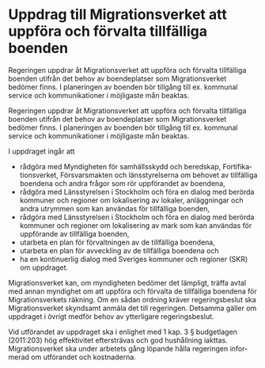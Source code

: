 # Uppdrag till Migrationsverket att uppföra och förvalta tillfälliga boenden

Regeringen uppdrar åt Migrations­verket att uppföra och förvalta till­fälliga boenden utifrån det behov av boende­platser som Migrations­verket bedömer finns. I plane­ringen av boenden bör tillgång till ex. kommunal service och kom­munika­tioner i möjligaste mån beaktas.

Regeringen uppdrar åt Migrations­verket att uppföra och förvalta till­fälliga boenden utifrån det behov av boende­platser som Migrations­verket bedömer finns. I plane­ringen av boenden bör tillgång till ex. kommunal service och kom­munika­tioner i möjligaste mån beaktas.

I uppdraget ingår att

* rådgöra med Myndig­heten för sam­hälls­skydd och bered­skap, Forti­fika­tions­verket, Försvars­makten och läns­styrel­serna om behovet av till­fälliga boen­dena och andra frågor som rör upp­förandet av boendena,
* rådgöra med Läns­styrelsen i Stock­holm och föra en dialog med berörda kom­muner och regioner om lokali­sering av lokaler, anlägg­ningar och andra utrymmen som kan användas för till­fälliga boenden,
* rådgöra med Läns­styrelsen i Stock­holm och föra en dialog med berörda kom­muner och regioner om lokali­sering av mark som kan användas för upp­förande av tillfälliga boenden,
* utarbeta en plan för förvalt­ningen av de till­fälliga boendena,
* utarbeta en plan för avveck­ling av de till­fälliga boen­dena och
* ha en kontinu­erlig dialog med Sveriges kom­muner och regioner (SKR) om uppdraget.

Migrations­verket kan, om myndig­heten bedömer det lämpligt, träffa avtal med annan myndig­het om att upp­föra och förvalta de till­fälliga boen­dena för Migrations­verkets räkning. Om en sådan ordning kräver regerings­beslut ska Migrations­verket skyndsamt anmäla det till regeringen. Detsamma gäller om uppdraget i övrigt medför behov av ytterligare regerings­beslut.

Vid utförandet av uppdraget ska i enlighet med 1 kap. 3 § budget­lagen (2011:203) hög effekti­vitet efter­strävas och god hushållning iakttas. Migrations­verket ska under arbetets gång löpande hålla regeringen infor­merad om utförandet och kost­naderna.
